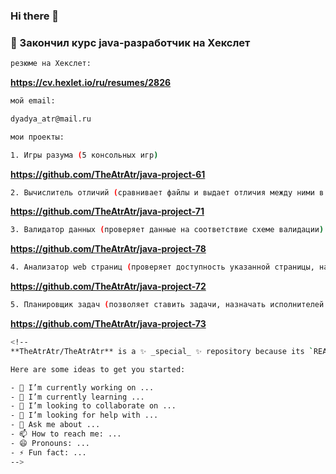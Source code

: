 ### Hi there 👋
### 🌱 Закончил курс java-разработчик на Хекслет
```sh
резюме на Хекслет:
```
**https://cv.hexlet.io/ru/resumes/2826**
```sh
мой email:
```
```sh
dyadya_atr@mail.ru
```

```sh
мои проекты:
```
```sh
1. Игры разума (5 консольных игр)
```
**https://github.com/TheAtrAtr/java-project-61**
```sh
2. Вычислитель отличий (сравнивает файлы и выдает отличия между ними в разных форматах по выбору)
```
**https://github.com/TheAtrAtr/java-project-71**
```sh
3. Валидатор данных (проверяет данные на соответствие схеме валидации)
```
**https://github.com/TheAtrAtr/java-project-78**
```sh
4. Анализатор web страниц (проверяет доступность указанной страницы, наличие заголовка и описания)
```
**https://github.com/TheAtrAtr/java-project-72**
```sh
5. Планировщик задач (позволяет ставить задачи, назначать исполнителей и менять их статусы. Для работы с системой требуется регистрация и аутентификация.)
```
**https://github.com/TheAtrAtr/java-project-73**
```sh
<!--
**TheAtrAtr/TheAtrAtr** is a ✨ _special_ ✨ repository because its `README.md` (this file) appears on your GitHub profile.

Here are some ideas to get you started:

- 🔭 I’m currently working on ...
- 🌱 I’m currently learning ...
- 👯 I’m looking to collaborate on ...
- 🤔 I’m looking for help with ...
- 💬 Ask me about ...
- 📫 How to reach me: ...
- 😄 Pronouns: ...
- ⚡ Fun fact: ...
-->
